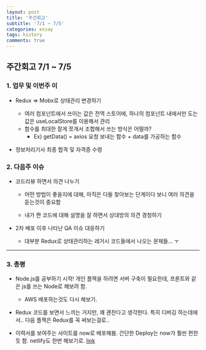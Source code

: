 ```yaml
---
layout: post
title: '주간회고'
subtitle: '7/1 ~ 7/5'
categories: essay
tags: history
comments: true
---
```


## 주간회고 7/1 ~ 7/5



### 1. 업무 및 이번주 이

-  Redux => Mobx로 상태관리 변경하기

    -   여러 컴포넌트에서 쓰이는 값은 전역 스토어에, 하나의 컴포넌트 내에서만 도는 값은 useLocalStore를 이용해서 관리
    -   함수를 최대한 잘게 쪼개서 조합해서 쓰는 방식은 어떨까?
        -   Ex) getData() = axios 요청 보내는 함수 + data를 가공하는 함수 

-   정보처리기사 최종 합격 및 자격증 수령


    
### 2. 다음주 이슈

-   코드리뷰 하면서 의견 나누기

    -   어떤 방법이 좋을지에 대해, 아직은 다들 찾아보는 단계이다 보니 여러 의견을 듣는것이 중요함
    
    -   내가 짠 코드에 대해 설명을 잘 하면서 상대방의 의견 경청하기
    
-   2차 배포 이후 나타난 QA 이슈 대응하기

    -   대부분 Redux로 상태관리하는 레거시 코드들에서 나오는 문제들... ㅜ

---

### 3. 총평

-   Node.js를 공부하기 시작! 개인 플젝을 하려면 서버 구축이 필요한데, 프론트와 같은 js를 쓰는 Node로 해보려 함.
    
    -   AWS 배포하는것도 다시 해보기.
    
-   Redux 코드를 보면서 느끼는 거지만, 꽤 괜찬다고 생각한다. 특히 디버깅 하는데에서.. 다음 플젝은 Redux를 꼭 써보는걸로.. 

-   이력서를 보여주는 사이트를 now로 배포해봄. 간단한 Deploy는 now가 훨씬 편한듯 함. netlify도 한번 해보기로.
[link](https://resume.sh89.now.sh)